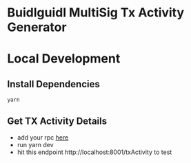 # Buidlguidl MultiSig Tx Activity Generator

# Local Development


## Install Dependencies

`yarn`

## Get TX Activity Details

- add your rpc [here](https://github.com/scaffold-eth/scaffold-eth/blob/buidl-guidl/reporting/index.js#L8)
- run yarn dev
- hit this endpoint http://localhost:8001/txActivity to test
